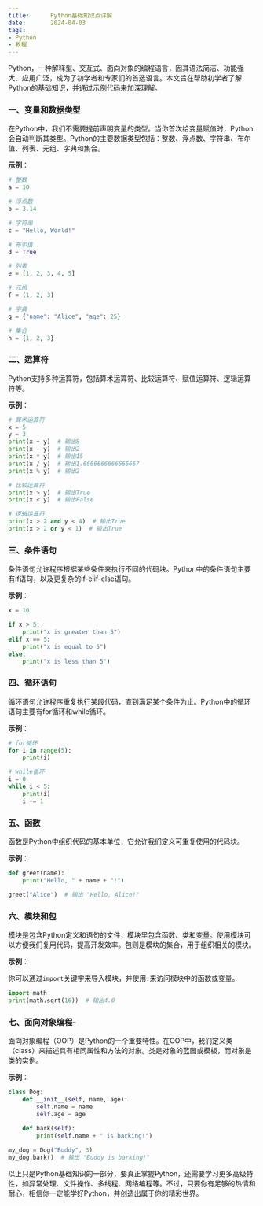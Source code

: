 ```yaml
---
title:      Python基础知识点详解
date:       2024-04-03
tags:
- Python
- 教程
--- 
```


Python，一种解释型、交互式、面向对象的编程语言，因其语法简洁、功能强大、应用广泛，成为了初学者和专家们的首选语言。本文旨在帮助初学者了解Python的基础知识，并通过示例代码来加深理解。

### 一、变量和数据类型

在Python中，我们不需要提前声明变量的类型。当你首次给变量赋值时，Python会自动判断其类型。Python的主要数据类型包括：整数、浮点数、字符串、布尔值、列表、元组、字典和集合。

**示例**：


```python
# 整数
a = 10

# 浮点数
b = 3.14

# 字符串
c = "Hello, World!"

# 布尔值
d = True

# 列表
e = [1, 2, 3, 4, 5]

# 元组
f = (1, 2, 3)

# 字典
g = {"name": "Alice", "age": 25}

# 集合
h = {1, 2, 3}
```
### 二、运算符

Python支持多种运算符，包括算术运算符、比较运算符、赋值运算符、逻辑运算符等。

**示例**：


```python
# 算术运算符
x = 5
y = 3
print(x + y)  # 输出8
print(x - y)  # 输出2
print(x * y)  # 输出15
print(x / y)  # 输出1.6666666666666667
print(x % y)  # 输出2

# 比较运算符
print(x > y)  # 输出True
print(x < y)  # 输出False

# 逻辑运算符
print(x > 2 and y < 4)  # 输出True
print(x > 2 or y < 1)  # 输出True
```
### 三、条件语句

条件语句允许程序根据某些条件来执行不同的代码块。Python中的条件语句主要有if语句，以及更复杂的if-elif-else语句。

**示例**：


```python
x = 10

if x > 5:
    print("x is greater than 5")
elif x == 5:
    print("x is equal to 5")
else:
    print("x is less than 5")
```
### 四、循环语句

循环语句允许程序重复执行某段代码，直到满足某个条件为止。Python中的循环语句主要有for循环和while循环。

**示例**：


```python
# for循环
for i in range(5):
    print(i)

# while循环
i = 0
while i < 5:
    print(i)
    i += 1
```
### 五、函数

函数是Python中组织代码的基本单位，它允许我们定义可重复使用的代码块。

**示例**：


```python
def greet(name):
    print("Hello, " + name + "!")

greet("Alice")  # 输出 "Hello, Alice!"
```
### 六、模块和包

模块是包含Python定义和语句的文件，模块里包含函数、类和变量。使用模块可以方便我们复用代码，提高开发效率。包则是模块的集合，用于组织相关的模块。

**示例**：

你可以通过`import`关键字来导入模块，并使用`.`来访问模块中的函数或变量。


```python
import math
print(math.sqrt(16))  # 输出4.0
```
### 七、面向对象编程-

面向对象编程（OOP）是Python的一个重要特性。在OOP中，我们定义类（class）来描述具有相同属性和方法的对象。类是对象的蓝图或模板，而对象是类的实例。

**示例**：


```python
class Dog:
    def __init__(self, name, age):
        self.name = name
        self.age = age
    
    def bark(self):
        print(self.name + " is barking!")

my_dog = Dog("Buddy", 3)
my_dog.bark()  # 输出 "Buddy is barking!"
```

以上只是Python基础知识的一部分，要真正掌握Python，还需要学习更多高级特性，如异常处理、文件操作、多线程、网络编程等。不过，只要你有足够的热情和耐心，相信你一定能学好Python，并创造出属于你的精彩世界。